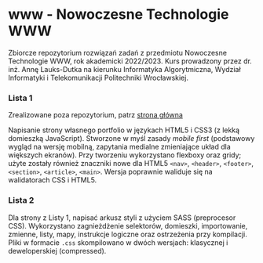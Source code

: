 # www - Nowoczesne Technologie WWW
Zbiorcze repozytorium rozwiązań zadań z przedmiotu Nowoczesne Technologie WWW, rok akademicki 2022/2023. Kurs prowadzony przez dr. inż. Annę Lauks-Dutka na kierunku Informatyka Algorytmiczna, Wydział Informatyki i Telekomunikacji Politechniki Wrocławskiej.

### Lista 1 
Zrealizowane poza repozytorium, patrz [strona główna](https://swmar23.github.io)

Napisanie strony własnego portfolio w językach HTML5 i CSS3 (z lekką domieszką JavaScript). Stworzone w myśl zasady *mobile first* (podstawowy wygląd na wersję mobilną, zapytania medialne zmieniające układ dla większych ekranów). Przy tworzeniu wykorzystano flexboxy oraz gridy; użyte zostały również znaczniki nowe dla HTML5 `<nav>`, `<header>`, `<footer>`, `<section>`, `<article>`, `<main>`. Wersja poprawnie waliduje się na walidatorach CSS i HTML5.

### Lista 2
Dla strony z Listy 1, napisać arkusz styli z użyciem SASS (preprocesor CSS). Wykorzystano zagnieżdżenie selektorów, domieszki, importowanie, zmienne, listy, mapy, instrukcje logiczne oraz ostrzeżenia przy kompilacji. Pliki w formacie `.css` skompilowano w dwóch wersjach: klasycznej i deweloperskiej (compressed).